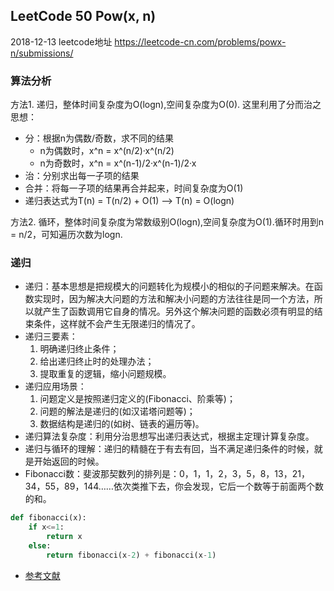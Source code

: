 ## LeetCode 50 Pow(x, n)

2018-12-13 leetcode地址 https://leetcode-cn.com/problems/powx-n/submissions/

### 算法分析

方法1. 递归，整体时间复杂度为O(logn),空间复杂度为O(0). 这里利用了分而治之思想：
- 分：根据n为偶数/奇数，求不同的结果
  - n为偶数时，x^n = x^(n/2)·x^(n/2)
  - n为奇数时，x^n = x^(n-1)/2·x^(n-1)/2·x
- 治：分别求出每一子项的结果
- 合并：将每一子项的结果再合并起来，时间复杂度为O(1)
- 递归表达式为T(n) = T(n/2) + O(1) --> T(n) = O(logn)

方法2. 循环，整体时间复杂度为常数级别O(logn),空间复杂度为O(1).循环时用到n = n/2，可知遍历次数为logn.


### 递归
- 递归：基本思想是把规模大的问题转化为规模小的相似的子问题来解决。在函数实现时，因为解决大问题的方法和解决小问题的方法往往是同一个方法，所以就产生了函数调用它自身的情况。另外这个解决问题的函数必须有明显的结束条件，这样就不会产生无限递归的情况了。
- 递归三要素：
  1. 明确递归终止条件；
  2. 给出递归终止时的处理办法；
  3. 提取重复的逻辑，缩小问题规模。
- 递归应用场景：
  1. 问题定义是按照递归定义的(Fibonacci、阶乘等)；
  2. 问题的解法是递归的(如汉诺塔问题等)；
  3. 数据结构是递归的(如树、链表的遍历等)。
- 递归算法复杂度：利用分治思想写出递归表达式，根据主定理计算复杂度。
- 递归与循环的理解：递归的精髓在于有去有回，当不满足递归条件的时候，就是开始返回的时候。
- Fibonacci数：斐波那契数列的排列是：0，1，1，2，3，5，8，13，21，34，55，89，144……依次类推下去，你会发现，它后一个数等于前面两个数的和。
```python
def fibonacci(x):
    if x<=1:
        return x
    else:
        return fibonacci(x-2) + fibonacci(x-1)
```
- [参考文献](https://blog.csdn.net/ds1130071727/article/details/80431276)
